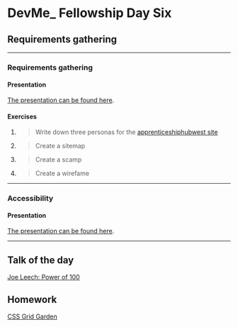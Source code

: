 # DevMe_ Fellowship Day Six
## Requirements gathering

---

### Requirements gathering

#### Presentation

[The presentation can be found here](https://gitpitch.com/develop-me/fellowship-wk2-adv-html-css?p=day06/01designProcess).

#### Exercises

1. > Write down three personas for the [apprenticeshiphubwest site](http://apprenticeshiphubwest.co.uk/)
2. > Create a sitemap
3. > Create a scamp
4. > Create a wirefame

---

### Accessibility

#### Presentation

[The presentation can be found here](https://gitpitch.com/develop-me/fellowship-wk2-adv-html-css?p=day06/02accessibility).

---

## Talk of the day

[Joe Leech: Power of 100](https://www.youtube.com/watch?v=wvSNGuEbPzg)

## Homework

[CSS Grid Garden](http://cssgridgarden.com/)
